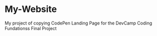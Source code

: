 # My-Website
My project of copying CodePen Landing Page for the DevCamp Coding Fundationss Final Project
